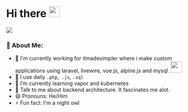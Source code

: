 # Hi there <img src="https://github.com/TheDudeThatCode/TheDudeThatCode/blob/master/Assets/Hi.gif" width="29px">

![](https://camo.githubusercontent.com/992babdffd8c74a1502de375fbdf7e4d54773242/68747470733a2f2f6d656469612e67697068792e636f6d2f6d656469612f53576f536b4e36447854737a71494b4571762f67697068792e676966)

### 🤵 About Me:
- 🏦 I'm currently working for itmadesimpler where i make custom applications using laravel, livewire, vue.js, alpine.js and mysql. 
      <img src="https://media.giphy.com/media/WUlplcMpOCEmTGBtBW/giphy.gif" width="30">
- 🤔 I use daily ```.php```,``` .js```, ```.sql```
- 🌱 I’m currently learning vapor and kubernetes
- 💬 Talk to me about backend architecture. It fascinates me alot.
- 😄 Pronouns: He/Him
- ⚡ Fun fact: I'm a night owl
